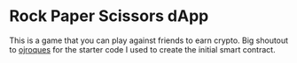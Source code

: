 # Rock Paper Scissors dApp

This is a game that you can play against friends to earn crypto. Big shoutout to [ojroques](https://github.com/ojroques/ethereum-rockpaperscissors) for the starter code I used to create the initial smart contract.
